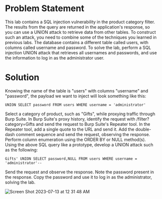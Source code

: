 # Problem Statement 

This lab contains a SQL injection vulnerability in the product category filter. The results from the query are returned in the application's response, so you can use a UNION attack to retrieve data from other tables. To construct such an attack, you need to combine some of the techniques you learned in previous labs. The database contains a different table called users, with columns called username and password. To solve the lab, perform a SQL injection UNION attack that retrieves all usernames and passwords, and use the information to log in as the administrator user. 

# Solution

Knowing the name of the table is "users" with columns "username" and "password", the payload we want to inject will look something like this:

```
UNION SELECT password FROM users WHERE username = 'administrator'
```

Select a category of product, such as "Gifts", while proxying traffic through Burp Suite. In Burp Suite's proxy history, identify the request with /filter?category=Gifts and send the request to Burp Suite's Repeater tool. In the Repeater tool, add a single quote to the URL and send it. Add the double-dash comment sequence and send the request, observing the response. Perform column enumeration using the ORDER BY or NULL method(s). Using the above SQL query like a prototype, develop a UNION attack such as the following:

```
Gifts' UNION SELECT password,NULL FROM users WHERE username = 'administrator'--
```

Send the request and observe the response. Note the password present in the response. Copy the password and use it to log in as the administrator, solving the lab. 

![Screen Shot 2023-07-13 at 12 31 48 AM](https://github.com/LakesideLich/WebSecurityAcademy/assets/43506369/2ab66fb9-dec4-4256-a1e1-f9710122af37)

